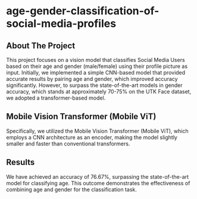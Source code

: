# age-gender-classification-of-social-media-profiles

## About The Project

This project focuses on a vision model that classifies Social Media Users based on their age and gender (male/female) using their profile picture as input. Initially, we implemented a simple CNN-based model that provided accurate results by pairing age and gender, which improved accuracy significantly. However, to surpass the state-of-the-art models in gender accuracy, which stands at approximately 70-75% on the UTK Face dataset, we adopted a transformer-based model.

## Mobile Vision Transformer (Mobile ViT)

Specifically, we utilized the Mobile Vision Transformer (Mobile ViT), which employs a CNN architecture as an encoder, making the model slightly smaller and faster than conventional transformers.

## Results

We have achieved an accuracy of 76.67%, surpassing the state-of-the-art model for classifying age. This outcome demonstrates the effectiveness of combining age and gender for the classification task.
